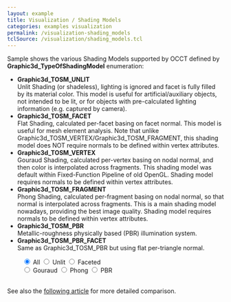 ```yaml
---
layout: example
title: Visualization / Shading Models
categories: examples visualization
permalink: /visualization-shading_models
tclSource: /visualization/shading_models.tcl
---
```


Sample shows the various Shading Models supported by OCCT defined by **Graphic3d_TypeOfShadingModel** enumeration:
- **Graphic3d_TOSM_UNLIT**<br>
  Unlit Shading (or shadeless), lighting is ignored and facet is fully filled by its material color.
  This model is useful for artificial/auxiliary objects, not intended to be lit, or for objects with pre-calculated lighting information (e.g. captured by camera).
- **Graphic3d_TOSM_FACET**<br>
  Flat Shading, calculated per-facet basing on facet normal.
  This model is useful for mesh element analysis.
  Note that unlike Graphic3d_TOSM_VERTEX/Graphic3d_TOSM_FRAGMENT, this shading model does NOT require normals to be defined within vertex attributes.
- **Graphic3d_TOSM_VERTEX**<br>
  Gouraud Shading, calculated per-vertex basing on nodal normal, and then color is interpolated across fragments.
  This shading model was default within Fixed-Function Pipeline of old OpenGL.
  Shading model requires normals to be defined within vertex attributes.
- **Graphic3d_TOSM_FRAGMENT**<br>
  Phong Shading, calculated per-fragment basing on nodal normal, so that normal is interpolated across fragments.
  This is a main shading model nowadays, providing the best image quality.
  Shading model requires normals to be defined within vertex attributes.
- **Graphic3d_TOSM_PBR**<br>
  Metallic-roughness physically based (PBR) illumination system.
- **Graphic3d_TOSM_PBR_FACET**<br>
  Same as Graphic3d_TOSM_PBR but using flat per-triangle normal.

<div class="btn-group" data-toggle="buttons" style="margin-left: 35px">
  <label class="btn btn-primary active">
    <input type="radio" name="options" id="occAllId" checked> All
  </label>
  <label class="btn btn-primary">
    <input type="radio" name="options" id="occUnlitId"> Unlit
  </label>
  <label class="btn btn-primary">
    <input type="radio" name="options" id="occFacetId"> Faceted
  </label>
  <br>
  <label class="btn btn-primary">
    <input type="radio" name="options" id="occGouraudId"> Gouraud
  </label>
  <label class="btn btn-primary">
    <input type="radio" name="options" id="occPhongId"> Phong
  </label>
  <label class="btn btn-primary">
    <input type="radio" name="options" id="occPBRId"> PBR
  </label>
</div>
<br>

See also the [following article](https://unlimited3d.wordpress.com/2020/07/18/pbr-in-occt-3d-viewer/) for more detailed comparison.

<script>
document.getElementById ("occAllId").onchange = function()
{
  if (this.checked) { DRAWEXE.terminalPasteScript ("vdisplay *; vfit;"); }
}
document.getElementById ("occUnlitId").onchange = function()
{
  if (this.checked) { DRAWEXE.terminalPasteScript ("vdonly p31; vfit;"); }
}
document.getElementById ("occFacetId").onchange = function()
{
  if (this.checked) { DRAWEXE.terminalPasteScript ("vdonly p32; vfit;"); }
}
document.getElementById ("occGouraudId").onchange = function()
{
  if (this.checked) { DRAWEXE.terminalPasteScript ("vdonly p11; vfit;"); }
}
document.getElementById ("occPhongId").onchange = function()
{
  if (this.checked) { DRAWEXE.terminalPasteScript ("vdonly p12; vfit;"); }
}
document.getElementById ("occPBRId").onchange = function()
{
  if (this.checked) { DRAWEXE.terminalPasteScript ("vdonly p21; vfit;"); }
}
</script>
